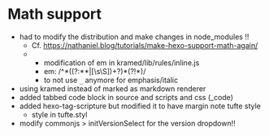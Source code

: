 # Math support
- had to modify the distribution and make changes in node_modules !!
  - Cf. https://nathaniel.blog/tutorials/make-hexo-support-math-again/
  - + modification of em in kramed/lib/rules/inline.js
    - em: /^\*((?:\*\*|[\s\S])+?)\*(?!\*)/
    - to not use `_` anymore for emphasis/italic
- using kramed instead of marked as markdown renderer
- added tabbed code block in source and scripts and css (_code)
- added hexo-tag-scripture but modified it to have margin note tufte style
  - style in tufte.styl
- modify commonjs > initVersionSelect for the version dropdown!!

